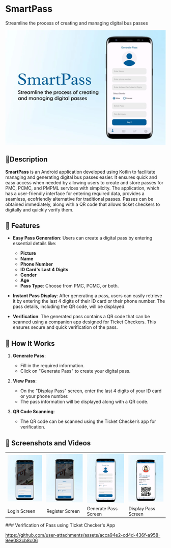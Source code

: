 # SmartPass 
Streamline the process of creating and managing digital bus passes

![cover](https://github.com/swarBhosale05/SmartPass/blob/master/media/cover.jpg)

## 📜Description 


**SmartPass** is an Android application developed using Kotlin to facilitate managing and generating digital bus passes easier. It ensures quick and easy access when needed by allowing users to create and store passes for PMC, PCMC, and PMPML services with simplicity. The application, which has a user-friendly interface for entering required data, provides a seamless, ecofriendly alternative for traditional passes. Passes can be obtained immediately, along with a QR code that allows ticket checkers to digitally and quickly verify them.


## 📱 Features

- **Easy Pass Generation**: Users can create a digital pass by entering essential details like:
  - **Picture**
  - **Name**
  - **Phone Number**
  - **ID Card's Last 4 Digits**
  - **Gender**
  - **Age**
  - **Pass Type**: Choose from PMC, PCMC, or both.

- **Instant Pass Display**: After generating a pass, users can easily retrieve it by entering the last 4 digits of their ID card or their phone number. The pass details, including the QR code, will be displayed.

- **Verification**: The generated pass contains a QR code that can be scanned using a companion app designed for Ticket Checkers. This ensures secure and quick verification of the pass.

## 🚀 How It Works

1. **Generate Pass**: 
   - Fill in the required information.
   - Click on "Generate Pass" to create your digital pass.

2. **View Pass**:
   - On the "Display Pass" screen, enter the last 4 digits of your ID card or your phone number.
   - The pass information will be displayed along with a QR code.

3. **QR Code Scanning**:
   - The QR code can be scanned using the Ticket Checker’s app for verification.


## 📸 Screenshots and Videos
<table>
  <tr>
    <td><img src="https://github.com/swarBhosale05/SmartPass/blob/master/media/login.jpg" alt="Login Screen" width="200"></td>
    <td><img src="https://github.com/swarBhosale05/SmartPass/blob/master/media/register.jpg" alt="Register Screen" width="200"></td>
    <td><img src="https://github.com/swarBhosale05/SmartPass/blob/master/media/generate.jpg" alt="Generate Pass Screen" width="200"></td>
    <td><img src="https://github.com/swarBhosale05/SmartPass/blob/master/media/display.jpg" alt="Display Pass Screen" width="200"></td>
  </tr>
  <tr>
    <td>Login Screen</td>
    <td>Register Screen</td>
    <td>Generate Pass Screen</td>
    <td>Display Pass Screen</td>
  </tr>
</table>
### Verification of Pass using Ticket Checker's App

https://github.com/user-attachments/assets/acca94e2-cd4d-436f-a958-9ee083cb8c06







